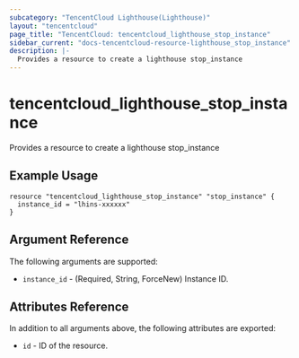 ```yaml
---
subcategory: "TencentCloud Lighthouse(Lighthouse)"
layout: "tencentcloud"
page_title: "TencentCloud: tencentcloud_lighthouse_stop_instance"
sidebar_current: "docs-tencentcloud-resource-lighthouse_stop_instance"
description: |-
  Provides a resource to create a lighthouse stop_instance
---
```


# tencentcloud_lighthouse_stop_instance

Provides a resource to create a lighthouse stop_instance

## Example Usage

```hcl
resource "tencentcloud_lighthouse_stop_instance" "stop_instance" {
  instance_id = "lhins-xxxxxx"
}
```

## Argument Reference

The following arguments are supported:

* `instance_id` - (Required, String, ForceNew) Instance ID.

## Attributes Reference

In addition to all arguments above, the following attributes are exported:

* `id` - ID of the resource.




